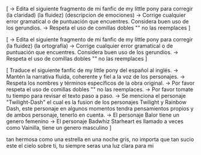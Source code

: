 
[
    -> Edita el siguiente fragmento de mi fanfic de my little pony para corregir (la claridad) (la fluidez) (descripcion de emociones) 
    -> Corrige cualquier error gramatical o de puntuación que encuentres. Considera buen uso de los gerundios.
    -> Respeta el uso de comillas dobles "" no las reemplaces
]

[ -> Edita el siguiente fragmento de mi fanfic de my little pony para corregir (la fluidez) (la ortografía) 
    -> Corrige cualquier error gramatical o de puntuación que encuentres. Considera buen uso de los gerundios.
    -> Respeta el uso de comillas dobles "" no las reemplaces
] 

[
    Traduce el siguiente fanfic de my little pony del español al inglés.
    ->  Mantén la narrativa fluida, coherente y fiel a la voz de los personajes. 
    ->  Respeta los nombres y términos específicos de la obra original.
    ->  Por favor respeta el uso de comillas dobles "" no las reemplaces.
    ->  Por favor tomate tu tiempo para revisar el texto paso a paso.
    ->  Se menciona el personaje "Twilight-Dash" el cual es la fusion de los personajes Twilight y Rainbow Dash, este personaje en algunos momentos tendra pensamientos propios y de ambos personaje, tenerlo en cuenta.
    ->  El personaje Balor tiene un genero femenino
    ->  El personaje Badwhiz Starheart es llamado a veces como Vainilla, tiene un genero masculino
]


tan hermosa como una estrella en una noche gris, 
no importa que tan sucio este el cielo sobre ti, 
tu siempre seras una luz clara para mi